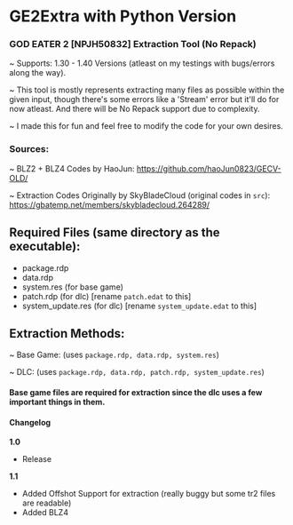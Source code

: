# GE2Extra with Python Version

### GOD EATER 2 [NPJH50832] Extraction Tool (No Repack)

~ Supports: 1.30 - 1.40 Versions (atleast on my testings with bugs/errors along the way).

~ This tool is mostly represents extracting many files as possible within the given input, though there's some errors like a 'Stream' error but it'll do for now atleast. And there will be No Repack support due to complexity.

~ I made this for fun and feel free to modify the code for your own desires.


### Sources:

~ BLZ2 + BLZ4 Codes by HaoJun: https://github.com/haoJun0823/GECV-OLD/

~ Extraction Codes Originally by SkyBladeCloud (original codes in `src`): https://gbatemp.net/members/skybladecloud.264289/

## Required Files (same directory as the executable):
- package.rdp
- data.rdp
- system.res (for base game)
- patch.rdp (for dlc) [rename `patch.edat` to this]
- system_update.res (for dlc) [rename `system_update.edat` to this]

## Extraction Methods:
~ Base Game: (uses `package.rdp, data.rdp, system.res`)

~ DLC: (uses `package.rdp, data.rdp, patch.rdp, system_update.res`)


#### Base game files are required for extraction since the dlc uses a few important things in them.

#### Changelog
**1.0**
- Release

**1.1**
- Added Offshot Support for extraction (really buggy but some tr2 files are readable)
- Added BLZ4
